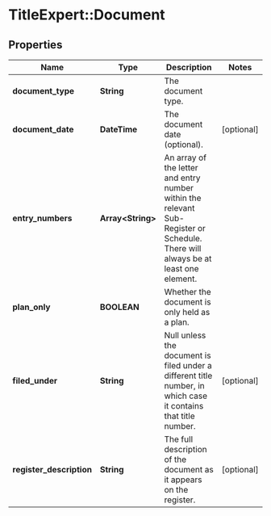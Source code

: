 # TitleExpert::Document

## Properties
Name | Type | Description | Notes
------------ | ------------- | ------------- | -------------
**document_type** | **String** | The document type. | 
**document_date** | **DateTime** | The document date (optional). | [optional] 
**entry_numbers** | **Array&lt;String&gt;** | An array of the letter and entry number within the relevant Sub-Register or Schedule. There will always be at least one element. | 
**plan_only** | **BOOLEAN** | Whether the document is only held as a plan. | 
**filed_under** | **String** | Null unless the document is filed under a different title number, in which case it contains that title number. | [optional] 
**register_description** | **String** | The full description of the document as it appears on the register. | [optional] 


